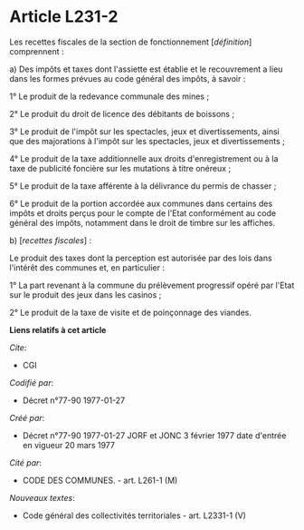 # Article L231-2

Les recettes fiscales de la section de fonctionnement [*définition*] comprennent :

a) Des impôts et taxes dont l'assiette est établie et le recouvrement a lieu dans les formes prévues au code général des
impôts, à savoir :

1° Le produit de la redevance communale des mines ; 

2° Le produit du droit de licence des débitants de boissons ; 

3° Le produit de l'impôt sur les spectacles, jeux et divertissements, ainsi que des majorations à l'impôt sur les spectacles,
jeux et divertissements ; 

4° Le produit de la taxe additionnelle aux droits d'enregistrement ou à la taxe de publicité foncière sur les mutations à
titre onéreux ; 

5° Le produit de la taxe afférente à la délivrance du permis de chasser ; 

6° Le produit de la portion accordée aux communes dans certains des impôts et droits perçus pour le compte de l'Etat
conformément au code général des impôts, notamment dans le droit de timbre sur les affiches.

b) [*recettes fiscales*] :

Le produit des taxes dont la perception est autorisée par des lois dans l'intérêt des communes et, en particulier :

1° La part revenant à la commune du prélèvement progressif opéré par l'Etat sur le produit des jeux dans les casinos ; 

2° Le produit de la taxe de visite et de poinçonnage des viandes.

**Liens relatifs à cet article**

_Cite_:

  - CGI

_Codifié par_:

  - Décret n°77-90 1977-01-27

_Créé par_:

  - Décret n°77-90 1977-01-27 JORF et JONC 3 février 1977 date d'entrée en vigueur 20 mars 1977

_Cité par_:

  - CODE DES COMMUNES. - art. L261-1 (M)

_Nouveaux textes_:

  - Code général des collectivités territoriales - art. L2331-1 (V)
